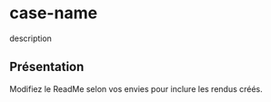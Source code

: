 # case-name

description

## Présentation

Modifiez le ReadMe selon vos envies pour inclure les rendus créés.